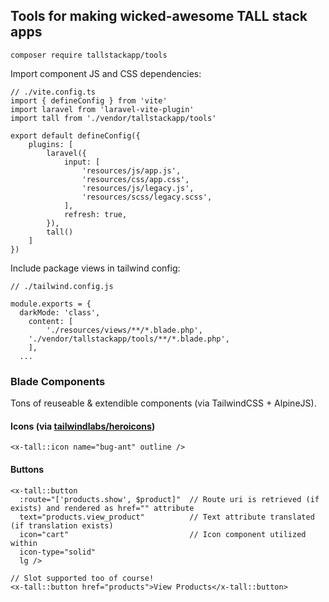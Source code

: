 ## Tools for making wicked-awesome TALL stack apps

```
composer require tallstackapp/tools
```

Import component JS and CSS dependencies:
```
// ./vite.config.ts
import { defineConfig } from 'vite'
import laravel from 'laravel-vite-plugin'
import tall from './vendor/tallstackapp/tools'

export default defineConfig({
    plugins: [
        laravel({
            input: [
                'resources/js/app.js',
                'resources/css/app.css',
                'resources/js/legacy.js',
                'resources/scss/legacy.scss',
            ],
            refresh: true,
        }),
        tall()
    ]
})
```

Include package views in tailwind config:
```
// ./tailwind.config.js

module.exports = {
  darkMode: 'class',
	content: [
		'./resources/views/**/*.blade.php',
    './vendor/tallstackapp/tools/**/*.blade.php',
	],
  ...
```

### Blade Components
Tons of reuseable & extendible components (via TailwindCSS + AlpineJS).

#### Icons (via [tailwindlabs/heroicons](https://github.com/tailwindlabs/heroicons))
```
<x-tall::icon name="bug-ant" outline />
```

#### Buttons
```
<x-tall::button
  :route="['products.show', $product]"  // Route uri is retrieved (if exists) and rendered as href="" attribute
  text="products.view_product"          // Text attribute translated (if translation exists)
  icon="cart"                           // Icon component utilized within
  icon-type="solid"
  lg />

// Slot supported too of course!
<x-tall::button href="products">View Products</x-tall::button>
```

